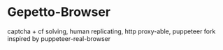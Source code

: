 # Gepetto-Browser
captcha + cf solving, human replicating, http proxy-able, puppeteer fork inspired by puppeteer-real-browser
